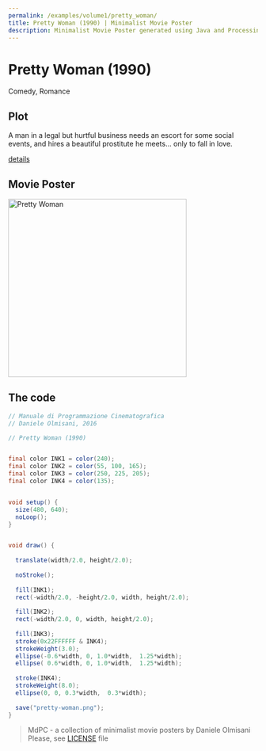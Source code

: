 ```yaml
---
permalink: /examples/volume1/pretty_woman/
title: Pretty Woman (1990) | Minimalist Movie Poster
description: Minimalist Movie Poster generated using Java and Processing.
---
```


# Pretty Woman (1990)

Comedy, Romance

## Plot
A man in a legal but hurtful business needs an escort for some social events, and hires a beautiful prostitute he meets... only to fall in love.

[details](https://www.imdb.com/title/tt0100405/)

## Movie Poster
<img src="pretty-woman.png"  width="360px" title="Pretty Woman">


## The code
```java
// Manuale di Programmazione Cinematografica
// Daniele Olmisani, 2016

// Pretty Woman (1990)


final color INK1 = color(240);
final color INK2 = color(55, 100, 165);
final color INK3 = color(250, 225, 205);
final color INK4 = color(135);


void setup() {
  size(480, 640);
  noLoop();
}


void draw() {
  
  translate(width/2.0, height/2.0);
  
  noStroke();
  
  fill(INK1);
  rect(-width/2.0, -height/2.0, width, height/2.0);
  
  fill(INK2);
  rect(-width/2.0, 0, width, height/2.0);
  
  fill(INK3);
  stroke(0x22FFFFFF & INK4);
  strokeWeight(3.0);
  ellipse(-0.6*width, 0, 1.0*width,  1.25*width);
  ellipse( 0.6*width, 0, 1.0*width,  1.25*width);
  
  stroke(INK4);
  strokeWeight(8.0);
  ellipse(0, 0, 0.3*width,  0.3*width);
  
  save("pretty-woman.png");
}

```

> MdPC - a collection of minimalist movie posters
> by Daniele Olmisani
> Please, see [LICENSE](../../../LICENSE) file
